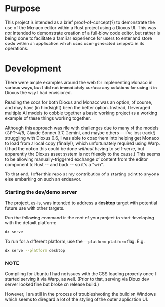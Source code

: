# Purpose

This project is intended as a brief proof-of-concept(?) to demonstrate the use of the Monaco editor within a Rust project using a Dioxus UI. This was _not_ intended to demonstrate creation of a full-blow code editor, but rather is being done to facilitate a familiar experience for users to enter and store code within an application which uses user-generated snippets in its operations.

# Development

There were ample examples around the web for implenenting Monaco in various ways, but I did not immediately surface any solutions for using it in Dioxus the way I had envisioned.

Reading the docs for both Dioxus and Monaco was an option, of course, and may have (in hindsight) been the better option. Instead, I leveraged multiple AI models to cobble together a basic working project as a working example of these things working together. 

Although this approach was rife with challenges due to many of the models (GPT-4/5, Claude Sonnet 3.7, Gemini, and maybe others -- I've lost track!) struggling with Dioxus 0.6, I was able to coax them into helping get Monaco to load from a local copy (finally!), which unfortunately required using Warp. (I had the notion this could be done _without_ having to self-serve, but apparently the Dioxus asset system is not friendly to the cause.) This seems to be allowing manually-triggered exchange of content from the editor component to Rust -- and back -- so it's a "win".

To that end, I offer this repo as my contribution of a starting point to anyone else embarking on such an endeavor.


### Starting the dev/demo server

The project, as-is, was intended to address a __desktop__ target with potential future use with other targets.

Run the following command in the root of your project to start developing with the default platform:

```bash
dx serve
```

To run for a different platform, use the `--platform platform` flag. E.g.
```bash
dx serve --platform desktop
```

### NOTE
Compiling for Ubuntu I had no issues with the CSS loading properly once I started serving it via Warp, as well. (Prior to that, serving via Dioux dev server looked fine but broke on release build.)

However, I am still in the process of troubleshooting the build on Windows which seems to diregard a lot of the styling of the outer application UI. 
